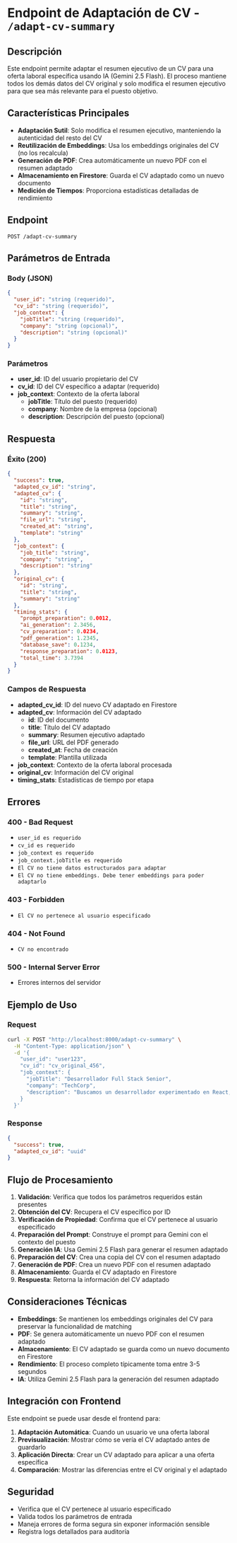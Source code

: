 # Endpoint de Adaptación de CV - `/adapt-cv-summary`

## Descripción

Este endpoint permite adaptar el resumen ejecutivo de un CV para una oferta laboral específica usando IA (Gemini 2.5 Flash). El proceso mantiene todos los demás datos del CV original y solo modifica el resumen ejecutivo para que sea más relevante para el puesto objetivo.

## Características Principales

- **Adaptación Sutil**: Solo modifica el resumen ejecutivo, manteniendo la autenticidad del resto del CV
- **Reutilización de Embeddings**: Usa los embeddings originales del CV (no los recalcula)
- **Generación de PDF**: Crea automáticamente un nuevo PDF con el resumen adaptado
- **Almacenamiento en Firestore**: Guarda el CV adaptado como un nuevo documento
- **Medición de Tiempos**: Proporciona estadísticas detalladas de rendimiento

## Endpoint

```
POST /adapt-cv-summary
```

## Parámetros de Entrada

### Body (JSON)

```json
{
  "user_id": "string (requerido)",
  "cv_id": "string (requerido)",
  "job_context": {
    "jobTitle": "string (requerido)",
    "company": "string (opcional)",
    "description": "string (opcional)"
  }
}
```

### Parámetros

- **user_id**: ID del usuario propietario del CV
- **cv_id**: ID del CV específico a adaptar (requerido)
- **job_context**: Contexto de la oferta laboral
  - **jobTitle**: Título del puesto (requerido)
  - **company**: Nombre de la empresa (opcional)
  - **description**: Descripción del puesto (opcional)

## Respuesta

### Éxito (200)

```json
{
  "success": true,
  "adapted_cv_id": "string",
  "adapted_cv": {
    "id": "string",
    "title": "string",
    "summary": "string",
    "file_url": "string",
    "created_at": "string",
    "template": "string"
  },
  "job_context": {
    "job_title": "string",
    "company": "string",
    "description": "string"
  },
  "original_cv": {
    "id": "string",
    "title": "string",
    "summary": "string"
  },
  "timing_stats": {
    "prompt_preparation": 0.0012,
    "ai_generation": 2.3456,
    "cv_preparation": 0.0234,
    "pdf_generation": 1.2345,
    "database_save": 0.1234,
    "response_preparation": 0.0123,
    "total_time": 3.7394
  }
}
```

### Campos de Respuesta

- **adapted_cv_id**: ID del nuevo CV adaptado en Firestore
- **adapted_cv**: Información del CV adaptado
  - **id**: ID del documento
  - **title**: Título del CV adaptado
  - **summary**: Resumen ejecutivo adaptado
  - **file_url**: URL del PDF generado
  - **created_at**: Fecha de creación
  - **template**: Plantilla utilizada
- **job_context**: Contexto de la oferta laboral procesada
- **original_cv**: Información del CV original
- **timing_stats**: Estadísticas de tiempo por etapa

## Errores

### 400 - Bad Request
- `user_id es requerido`
- `cv_id es requerido`
- `job_context es requerido`
- `job_context.jobTitle es requerido`
- `El CV no tiene datos estructurados para adaptar`
- `El CV no tiene embeddings. Debe tener embeddings para poder adaptarlo`

### 403 - Forbidden
- `El CV no pertenece al usuario especificado`

### 404 - Not Found
- `CV no encontrado`

### 500 - Internal Server Error
- Errores internos del servidor

## Ejemplo de Uso

### Request

```bash
curl -X POST "http://localhost:8000/adapt-cv-summary" \
  -H "Content-Type: application/json" \
  -d '{
    "user_id": "user123",
    "cv_id": "cv_original_456",
    "job_context": {
      "jobTitle": "Desarrollador Full Stack Senior",
      "company": "TechCorp",
      "description": "Buscamos un desarrollador experimentado en React, Node.js y bases de datos. Requisitos: 5+ años de experiencia, React, Node.js, MongoDB"
    }
  }'
```

### Response

```json
{
  "success": true,
  "adapted_cv_id": "uuid"
}
```

## Flujo de Procesamiento

1. **Validación**: Verifica que todos los parámetros requeridos están presentes
2. **Obtención del CV**: Recupera el CV específico por ID
3. **Verificación de Propiedad**: Confirma que el CV pertenece al usuario especificado
4. **Preparación del Prompt**: Construye el prompt para Gemini con el contexto del puesto
5. **Generación IA**: Usa Gemini 2.5 Flash para generar el resumen adaptado
6. **Preparación del CV**: Crea una copia del CV con el resumen adaptado
7. **Generación de PDF**: Crea un nuevo PDF con el resumen adaptado
8. **Almacenamiento**: Guarda el CV adaptado en Firestore
9. **Respuesta**: Retorna la información del CV adaptado

## Consideraciones Técnicas

- **Embeddings**: Se mantienen los embeddings originales del CV para preservar la funcionalidad de matching
- **PDF**: Se genera automáticamente un nuevo PDF con el resumen adaptado
- **Almacenamiento**: El CV adaptado se guarda como un nuevo documento en Firestore
- **Rendimiento**: El proceso completo típicamente toma entre 3-5 segundos
- **IA**: Utiliza Gemini 2.5 Flash para la generación del resumen adaptado

## Integración con Frontend

Este endpoint se puede usar desde el frontend para:

1. **Adaptación Automática**: Cuando un usuario ve una oferta laboral
2. **Previsualización**: Mostrar cómo se vería el CV adaptado antes de guardarlo
3. **Aplicación Directa**: Crear un CV adaptado para aplicar a una oferta específica
4. **Comparación**: Mostrar las diferencias entre el CV original y el adaptado

## Seguridad

- Verifica que el CV pertenece al usuario especificado
- Valida todos los parámetros de entrada
- Maneja errores de forma segura sin exponer información sensible
- Registra logs detallados para auditoría
